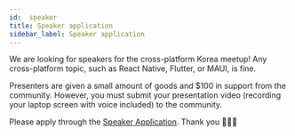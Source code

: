 ```yaml
---
id:  speaker
title: Speaker application
sidebar_label: Speaker application
---
```


We are looking for speakers for the cross-platform Korea meetup! Any cross-platform topic, such as React Native, Flutter, or MAUI, is fine.

Presenters are given a small amount of goods and $100 in support from the community. However, you must submit your presentation video (recording your laptop screen with voice included) to the community.

Please apply through the [Speaker Application](https://forms.gle/x6oAt28FnepAAJtp6). Thank you 🙇🏻‍♂️
